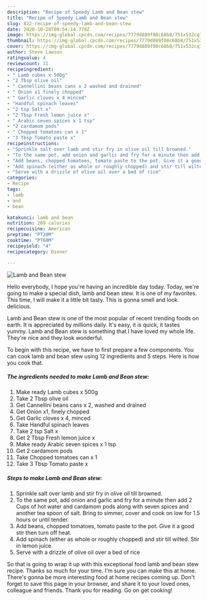```yaml
---
description: "Recipe of Speedy Lamb and Bean stew"
title: "Recipe of Speedy Lamb and Bean stew"
slug: 822-recipe-of-speedy-lamb-and-bean-stew
date: 2020-10-28T00:54:14.778Z
image: https://img-global.cpcdn.com/recipes/7779d889f08c68b8/751x532cq70/lamb-and-bean-stew-recipe-main-photo.jpg
thumbnail: https://img-global.cpcdn.com/recipes/7779d889f08c68b8/751x532cq70/lamb-and-bean-stew-recipe-main-photo.jpg
cover: https://img-global.cpcdn.com/recipes/7779d889f08c68b8/751x532cq70/lamb-and-bean-stew-recipe-main-photo.jpg
author: Steve Lawson
ratingvalue: 4
reviewcount: 11
recipeingredient:
- " Lamb cubes x 500g"
- "2 Tbsp olive oil"
- " Cannellini beans cans x 2 washed and drained"
- " Onion x1 finely chopped"
- " Garlic cloves x 4 minced"
- "Handful spinach leaves"
- "2 tsp Salt x"
- "2 Tbsp Fresh lemon juice x"
- " Arabic seven spices x 1 tsp"
- "2 cardamom pods"
- " Chopped tomatoes can x 1"
- "3 Tbsp Tomato paste x"
recipeinstructions:
- "Sprinkle salt over lamb and stir fry in olive oil till browned."
- "To the same pot, add onion and garlic and fry for a minute then add 2 Cups of hot water and cardamom pods along with seven spices and another tea spoon of salt. Bring to simmer, cover and cook on low for 1.5 hours or until tender."
- "Add beans, chopped tomatoes, tomato paste to the pot. Give it a good stir then turn off heat."
- "Add spinach (either as whole or roughly chopped) and stir till wilted. Stir in lemon juice."
- "Serve with a drizzle of olive oil over a bed of rice"
categories:
- Recipe
tags:
- lamb
- and
- bean

katakunci: lamb and bean 
nutrition: 269 calories
recipecuisine: American
preptime: "PT20M"
cooktime: "PT60M"
recipeyield: "4"
recipecategory: Dinner

---
```



![Lamb and Bean stew](https://img-global.cpcdn.com/recipes/7779d889f08c68b8/751x532cq70/lamb-and-bean-stew-recipe-main-photo.jpg)

Hello everybody, I hope you're having an incredible day today. Today, we're going to make a special dish, lamb and bean stew. It is one of my favorites. This time, I will make it a little bit tasty. This is gonna smell and look delicious.



Lamb and Bean stew is one of the most popular of recent trending foods on earth. It is appreciated by millions daily. It's easy, it is quick, it tastes yummy. Lamb and Bean stew is something that I have loved my whole life. They're nice and they look wonderful.


To begin with this recipe, we have to first prepare a few components. You can cook lamb and bean stew using 12 ingredients and 5 steps. Here is how you cook that.

<!--inarticleads1-->

##### The ingredients needed to make Lamb and Bean stew:

1. Make ready  Lamb cubes x 500g
1. Take 2 Tbsp olive oil
1. Get  Cannellini beans cans x 2, washed and drained
1. Get  Onion x1, finely chopped
1. Get  Garlic cloves x 4, minced
1. Take Handful spinach leaves
1. Take 2 tsp Salt x
1. Get 2 Tbsp Fresh lemon juice x
1. Make ready  Arabic seven spices x 1 tsp
1. Get 2 cardamom pods
1. Take  Chopped tomatoes can x 1
1. Take 3 Tbsp Tomato paste x




<!--inarticleads2-->

##### Steps to make Lamb and Bean stew:

1. Sprinkle salt over lamb and stir fry in olive oil till browned.
1. To the same pot, add onion and garlic and fry for a minute then add 2 Cups of hot water and cardamom pods along with seven spices and another tea spoon of salt. Bring to simmer, cover and cook on low for 1.5 hours or until tender.
1. Add beans, chopped tomatoes, tomato paste to the pot. Give it a good stir then turn off heat.
1. Add spinach (either as whole or roughly chopped) and stir till wilted. Stir in lemon juice.
1. Serve with a drizzle of olive oil over a bed of rice




So that is going to wrap it up with this exceptional food lamb and bean stew recipe. Thanks so much for your time. I'm sure you can make this at home. There's gonna be more interesting food at home recipes coming up. Don't forget to save this page in your browser, and share it to your loved ones, colleague and friends. Thank you for reading. Go on get cooking!
